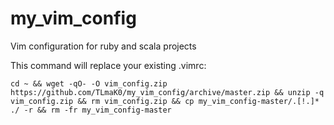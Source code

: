 # my_vim_config
Vim configuration for ruby and scala projects


This command will replace your existing .vimrc:

```cd ~ && wget -qO- -O vim_config.zip https://github.com/TLmaK0/my_vim_config/archive/master.zip && unzip -q vim_config.zip && rm vim_config.zip && cp my_vim_config-master/.[!.]* ./ -r && rm -fr my_vim_config-master```
